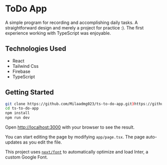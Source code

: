 # ToDo App

A simple program for recording and accomplishing daily tasks. A straightforward design and merely a project for practice :). The first experience working with TypeScript was enjoyable.

## Technologies Used

- React
- Tailwind Css
- Firebase
- TypeScript

## Getting Started
 
```bash
git clone https://github.com/Milaadmg023/ts-to-do-app.git)https://github.com/Milaadmg023/ts-to-do-app.git
cd ts-to-do-app
npm install
npm run dev
```
Open [http://localhost:3000](http://localhost:3000) with your browser to see the result.

You can start editing the page by modifying `app/page.tsx`. The page auto-updates as you edit the file.

This project uses [`next/font`](https://nextjs.org/docs/basic-features/font-optimization) to automatically optimize and load Inter, a custom Google Font.
